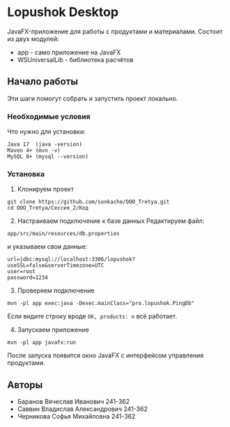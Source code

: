 # Lopushok Desktop

JavaFX-приложение для работы с продуктами и материалами.
Состоит из двух модулей:
* app - само приложение на JavaFX
* WSUniversalLib - библиотека расчётов

## Начало работы

Эти шаги помогут собрать и запустить проект локально.

### Необходимые условия

Что нужно для установки:

```
Java 17  (java -version)
Maven 4+ (mvn -v)
MySQL 8+ (mysql --version)
```

### Установка

1. Клонируем проект

```
git clone https://github.com/sonkache/OOO_Tretya.git
cd OOO_Tretya/Сессия_2/Код
```

2. Настраиваем подключение к базе данных
   Редактируем файл:

```
app/src/main/resources/db.properties
```

и указываем свои данные:

```
url=jdbc:mysql://localhost:3306/lopushok?useSSL=false&serverTimezone=UTC
user=root
password=1234
```

3. Проверяем подключение

```
mvn -pl app exec:java -Dexec.mainClass="pro.lopushok.PingDb"
```

Если видите строку вроде `OK, products: n` всё работает.

4. Запускаем приложение

```
mvn -pl app javafx:run
```

После запуска появится окно JavaFX с интерфейсом управления продуктами.

## Авторы
- Баранов Вячеслав Иванович 241-362
- Саввин Владислав Александрович 241-362
- Черникова Софья Михайловна 241-362